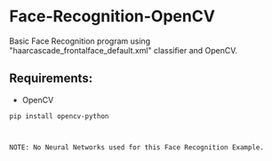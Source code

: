 # Face-Recognition-OpenCV
Basic Face Recognition program using "haarcascade_frontalface_default.xml" classifier and OpenCV.

## Requirements:
* OpenCV
```
pip install opencv-python
```

```


NOTE: No Neural Networks used for this Face Recognition Example.
```
